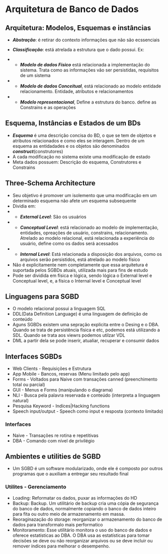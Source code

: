 # Arquitetura de Banco de Dados
## Arquitetura: Modelos, Esquemas e instâncias
- ***Abstração***: é retirar do contexto informações que não são ecssenciais
- ***Classificação***: está atrelada a estrutura que o dado possui. Ex:

- - ***Modelo de dados Físico*** está relacionada a implementação do sistema. Trata como as informações vão ser persistidas, requisitos de um sistema


- - ***Modelo de dados Conceitual***, está relacionado ao modelo entidade relacionamento. Entidade, atributos e relacionamentos


- - ***Modelo representacional***, Define a estrutura do banco. define as Constrains e as operações

##  Esquema, Instâncias e Estados de um BDs
- ***Esquema*** é uma descrição concisa do BD, o que se tem de objetos e atributos relacionados e como eles se interagem. Dentro de um esquema as entidadades e os objetos são denominados ***construct***(construtores)
- A cada modificação no sistema existe uma modificação de estado
- Meta dados possuem: Descrição do esquema, Construtores e Constrains

## Three-Schema Architecture
- Seu objetivo é promover um isolemento que uma modificação em um determinado esquema não afete um esquema subsequente
- Dividia em:
- - ***External Level***: São os usuários
- - ***Conceptual Level***: está relacionado ao modelo de implementação, entidades, opreações de usuário, constrains, relacionamento. Atrelado ao modelo relacional, está relacionada a experiência do usuário, define como os dados será acessados
- - ***Internal Level***: Está relacionada a disposição dos arquivos, como os arquivos serão persistidos, está atrelado ao modelo físico
- Não é explicitamente nem completamente que essa arquitetura é suportada pelos SGBDs atuais, utilizada mais para fins de estudo
- Pode ser dividida em física e lógica, sendo lógica o External level e Conceptual level, e, a física o Internal level e Conceptual level

## Linguagens para SGBD
- O modelo relacional possui a linguagem SQL
- DDL(Data Definition Language) é uma linguagem de definição de conteúdo
- Aguns SGBDs existem uma sepração explicita entre o Desing e o DBA. Quando se trata de persistência física e etc, podemos está utilizando a SDL. Quando se trata aos viewrs podemos utilzar VDL
- DML a partir dela se pode inserir, atualiar, recuperar e consumir dados

## Interfaces SGBDs
- Web Clients - Requisições e Estrutura
- App Mobile - Bancos, reservas  (Menu limitado pelo app)
- Forms - Voltados para Naive com transações canned (preenchimento total ou parcial)
- GUI - Menus e Forms (manipulando o diagrama)
- NLI - Busca pela palavra reservada e conteúdo (interpreta a linguagem natural)
- Pesquisa Keyword - Indíces|Hacking functions 
- Speech input/output - Speech como input e resposta (contexto limitado)
### Interfaces
- Naive - Transações re rotina e repetitivas 
- DBA - Comando com nível de privilégio

## Ambientes e utilities de SGBD
- Um SGBD é um software modularizado, onde ele é composto por outros programas que o auxiliam a entregar seu resultado final
### Utilites - Gerenciamento 
- Loading: Reformatar os dados, puxar as informações do HD
- Backup: Backup. Um utilitário de backup cria uma
cópia de segurança do banco de dados, normalmente copiando o banco de dados inteiro
para fita ou outro meio de armazenamento
em massa.
- Reoraginazação do storage: reorganizar o armazenamento do banco de dados para transformalo mais performatico
- Monitoramento: Esse utilitário
monitora o uso do banco de dados e oferece estatísticas ao DBA. O DBA usa as estatísticas para tomar decisões se deve ou não reorganizar arquivos ou se deve incluir ou remover índices para melhorar o desempenho.


      